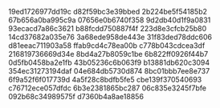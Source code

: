 19ed1726977dd19c
d82f59bc3e39bbed
2b224be5f54185b2
67b656a0ba995c9a
07656e0b6740f358
9d2db40d1f9a0831
93ecacd7a86c3621
b88fcdd750887f4f
223d8e3cfcb25b80
14cd37682a035e76
3a68ede958de443e
31f83ded78ddc606
d81eeac711903a58
ffab9cd4c78ea00b
c778b043cdcea3df
216819736669d34e
8bd4a27b8059c1be
6b822ff0926f44b7
0d5fb0458ba2e1fb
43b05236c6b063f9
b13881db620c3094
354ec31273194daf
04e684db5730d874
8bc01bbb7ee8e737
6f9a52f6f017739d
4a5f28c8bdfb5fe5
cbe139f370540693
c76712ece057dfdc
6b3e2381865bc287
06c835e3245f7bfe
092b68c34989575f
d7360b4a8ae18856
